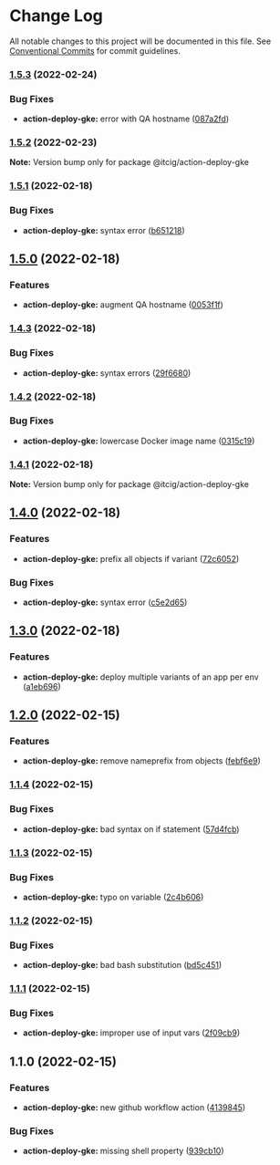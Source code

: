 # Change Log

All notable changes to this project will be documented in this file.
See [Conventional Commits](https://conventionalcommits.org) for commit guidelines.

### [1.5.3](https://github.com/itcig/itcig/compare/@itcig/action-deploy-gke@1.5.2...@itcig/action-deploy-gke@1.5.3) (2022-02-24)


### Bug Fixes

* **action-deploy-gke:** error with QA hostname ([087a2fd](https://github.com/itcig/itcig/commit/087a2fdf9f9376ec8a29b6f18ddd16c3700c65ea))



### [1.5.2](https://github.com/itcig/itcig/compare/@itcig/action-deploy-gke@1.5.1...@itcig/action-deploy-gke@1.5.2) (2022-02-23)

**Note:** Version bump only for package @itcig/action-deploy-gke





### [1.5.1](https://github.com/itcig/itcig/compare/@itcig/action-deploy-gke@1.5.0...@itcig/action-deploy-gke@1.5.1) (2022-02-18)


### Bug Fixes

* **action-deploy-gke:** syntax error ([b651218](https://github.com/itcig/itcig/commit/b6512185d10c6abe2dcde540383efe8f743b87d4))



## [1.5.0](https://github.com/itcig/itcig/compare/@itcig/action-deploy-gke@1.4.3...@itcig/action-deploy-gke@1.5.0) (2022-02-18)


### Features

* **action-deploy-gke:** augment QA hostname ([0053f1f](https://github.com/itcig/itcig/commit/0053f1fc71ba0c8caebecb97bc4feb204917a3dc))



### [1.4.3](https://github.com/itcig/itcig/compare/@itcig/action-deploy-gke@1.4.2...@itcig/action-deploy-gke@1.4.3) (2022-02-18)


### Bug Fixes

* **action-deploy-gke:** syntax errors ([29f6680](https://github.com/itcig/itcig/commit/29f668088f4926530725ad8365d017b099177d9a))



### [1.4.2](https://github.com/itcig/itcig/compare/@itcig/action-deploy-gke@1.4.1...@itcig/action-deploy-gke@1.4.2) (2022-02-18)


### Bug Fixes

* **action-deploy-gke:** lowercase Docker image name ([0315c19](https://github.com/itcig/itcig/commit/0315c1900ab4b36cfe28d915fdb8124c8a33dd70))



### [1.4.1](https://github.com/itcig/itcig/compare/@itcig/action-deploy-gke@1.4.0...@itcig/action-deploy-gke@1.4.1) (2022-02-18)

**Note:** Version bump only for package @itcig/action-deploy-gke





## [1.4.0](https://github.com/itcig/itcig/compare/@itcig/action-deploy-gke@1.3.0...@itcig/action-deploy-gke@1.4.0) (2022-02-18)


### Features

* **action-deploy-gke:** prefix all objects if variant ([72c6052](https://github.com/itcig/itcig/commit/72c60525569198d1ee966094328f9278981c85f2))


### Bug Fixes

* **action-deploy-gke:** syntax error ([c5e2d65](https://github.com/itcig/itcig/commit/c5e2d65913c99275f3c48fddcd277e82aec227ab))



## [1.3.0](https://github.com/itcig/itcig/compare/@itcig/action-deploy-gke@1.2.0...@itcig/action-deploy-gke@1.3.0) (2022-02-18)


### Features

* **action-deploy-gke:** deploy multiple variants of an app per env ([a1eb696](https://github.com/itcig/itcig/commit/a1eb6962de36d733f143f5f04a7f5ffd1057e6cc))



## [1.2.0](https://github.com/itcig/itcig/compare/@itcig/action-deploy-gke@1.1.4...@itcig/action-deploy-gke@1.2.0) (2022-02-15)


### Features

* **action-deploy-gke:** remove nameprefix from objects ([febf6e9](https://github.com/itcig/itcig/commit/febf6e984224671bb3e1af7b429a5a3e02f764be))



### [1.1.4](https://github.com/itcig/itcig/compare/@itcig/action-deploy-gke@1.1.3...@itcig/action-deploy-gke@1.1.4) (2022-02-15)


### Bug Fixes

* **action-deploy-gke:** bad syntax on if statement ([57d4fcb](https://github.com/itcig/itcig/commit/57d4fcb5e6f6f98aeb6fe373331406e9c10c232e))



### [1.1.3](https://github.com/itcig/itcig/compare/@itcig/action-deploy-gke@1.1.2...@itcig/action-deploy-gke@1.1.3) (2022-02-15)


### Bug Fixes

* **action-deploy-gke:** typo on variable ([2c4b606](https://github.com/itcig/itcig/commit/2c4b6065657ac36ecba0eedfb6eab2aa0fbe176a))



### [1.1.2](https://github.com/itcig/itcig/compare/@itcig/action-deploy-gke@1.1.1...@itcig/action-deploy-gke@1.1.2) (2022-02-15)


### Bug Fixes

* **action-deploy-gke:** bad bash substitution ([bd5c451](https://github.com/itcig/itcig/commit/bd5c45102fcafdc824afda28e113f8a7891eb40b))



### [1.1.1](https://github.com/itcig/itcig/compare/@itcig/action-deploy-gke@1.1.0...@itcig/action-deploy-gke@1.1.1) (2022-02-15)


### Bug Fixes

* **action-deploy-gke:** improper use of input vars ([2f09cb9](https://github.com/itcig/itcig/commit/2f09cb96bb725a82a6da6c1e699328e13786eb44))



## 1.1.0 (2022-02-15)


### Features

* **action-deploy-gke:** new github workflow action ([4139845](https://github.com/itcig/itcig/commit/413984520682aa443c46e496359097e0da909c48))


### Bug Fixes

* **action-deploy-gke:** missing shell property ([939cb10](https://github.com/itcig/itcig/commit/939cb10430b1983458c7793de0ae82bf57e8e982))
